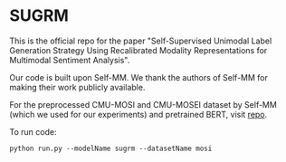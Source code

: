 # SUGRM
This is the official repo for the paper "Self-Supervised Unimodal Label Generation Strategy Using Recalibrated Modality Representations for Multimodal Sentiment Analysis".

Our code is built upon Self-MM. We thank the authors of Self-MM for making their work publicly available.

For the preprocessed CMU-MOSI and CMU-MOSEI dataset by Self-MM (which we used for our experiments) and pretrained BERT, visit [repo](https://github.com/thuiar/Self-MM).

To run code:
```
python run.py --modelName sugrm --datasetName mosi
```
